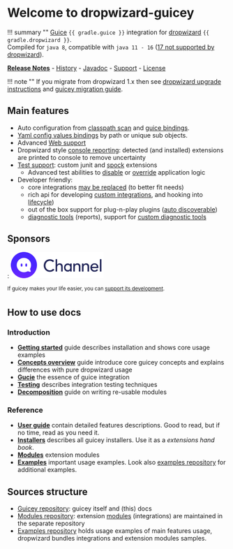 # Welcome to dropwizard-guicey

!!! summary ""
    [Guice](https://github.com/google/guice) `{{ gradle.guice }}` integration for [dropwizard](http://dropwizard.io) `{{ gradle.dropwizard }}`.        
    Compiled for `java 8`, compatible with `java 11 - 16` ([17 not supported by dropwizard](https://github.com/dropwizard/dropwizard/issues/4347)). 

**[Release Notes](about/release-notes.md)** - [History](about/history.md) - [Javadoc](https://javadoc.io/doc/ru.vyarus/dropwizard-guicey/) - [Support](about/support.md) - [License](about/license.md)       

!!! note ""
    If you migrate from dropwizard 1.x then see [dropwizard upgrade instructions](https://www.dropwizard.io/en/release-2.0.x/manual/upgrade-notes/upgrade-notes-2_0_x.html)
    and [guicey migration guide](http://xvik.github.io/dropwizard-guicey/5.0.0/about/release-notes/#migration-guide).
    
## Main features

* Auto configuration from [classpath scan](guide/scan.md) and [guice bindings](guide/guice/module-analysis.md#extensions-recognition).  
* [Yaml config values bindings](guide/yaml-values.md) by path or unique sub objects. 
* Advanced [Web support](guide/web.md)
* Dropwizard style [console reporting](guide/installers.md#reporting): detected (and installed) extensions are printed to console to remove uncertainty 
* [Test support](guide/test/overview.md): custom junit and [spock](http://spockframework.org) extensions
    - Advanced test abilities to [disable](guide/disables.md) or [override](guide/guice/override.md) application logic
* Developer friendly: 
    - core integrations [may be replaced](guide/disables.md#disable-installers) (to better fit needs)
    - rich api for developing [custom integrations](guide/installers.md#writing-custom-installer), and hooking into [lifecycle](guide/events.md)) 
    - out of the box support for plug-n-play plugins ([auto discoverable](guide/bundles.md#service-loader-lookup))
    - [diagnostic tools](guide/diagnostic/diagnostic-tools.md) (reports), support for [custom diagnostic tools](guide/hooks.md#diagnostic)   

## Sponsors

:   [![Channel](img/sponsors/zoyi-ch.png)](https://channel.io "Channel")

  
<sup>If guicey makes your life easier, you can [support its development](https://www.patreon.com/guicey).</sup>

## How to use docs

### Introduction

* [**Getting started**](getting-started.md) guide describes installation and shows core usage examples
* [**Concepts overview**](concepts.md) guide introduce core guicey concepts and explains differences with pure dropwizard usage
* [**Gucie**](guice.md) the essence of guice integration
* [**Testing**](tests.md) describes integration testing techniques
* [**Decomposition**](tests.md) guide on writing re-usable modules

### Reference
* [**User guide**](guide/configuration.md) contain detailed features descriptions. Good to read, but if no time, read as you need it.
* [**Installers**](installers/resource.md) describes all guicey installers. Use it as a *extensions hand book*.
* [**Modules**](guide/modules.md) extension modules 
* [**Examples**](examples/authentication.md) important usage examples. Look also [examples repository](https://github.com/xvik/dropwizard-guicey-examples) for additional examples. 

## Sources structure

* [Guicey repository]((https://github.com/xvik/dropwizard-guicey)): guicey itself and (this) docs
* [Modules repository](https://github.com/xvik/dropwizard-guicey-ext): extension [modules](guide/modules.md) (integrations) 
are maintained in the separate repository
* [Examples repository](https://github.com/xvik/dropwizard-guicey-examples) holds usage examples of main features usage, 
dropwizard bundles integrations and extension modules samples.  
